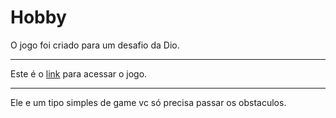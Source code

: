 # Hobby
O jogo foi criado para um desafio da Dio.
_____________________________________________________
Este é o [link](https://www.roblox.com/games/18637899881/Super-hobby) para acessar o jogo.
_____________________________________________________
Ele e um tipo simples de game vc só precisa passar os obstaculos.
